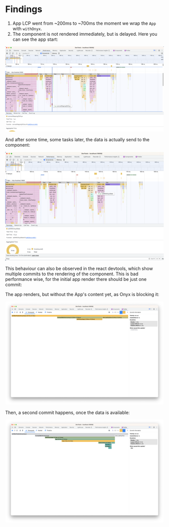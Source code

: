 # Findings

1. App LCP went from ~200ms to ~700ms the moment we wrap the `App` with `withOnyx`.
2. The component is not rendered immediately, but is delayed.
Here you can see the app start:

![App start](./images/appStart_connectToMapping.png)

And after some time, some tasks later, the data is actually send to the component:

![App start](./images/appStart_setWithOnyxState.png)

This behaviour can also be observed in the react devtools, which show multiple commits to the rendering
of the component. This is bad performance wise, for the initial app render there should be just one commit:

The app renders, but without the App's content yet, as Onyx is blocking it:

![App start](./images/appStart_reactDevTools1.png)

Then, a second commit happens, once the data is available:

![App start](./images/appStart_reactDevTools2.png)
